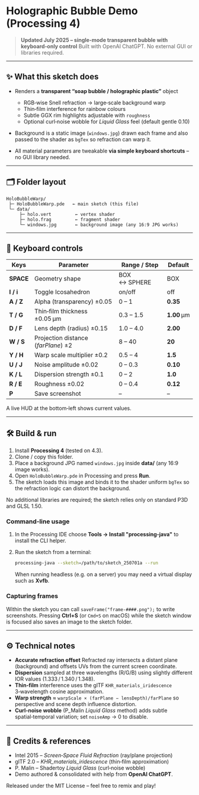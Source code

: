 # Holographic Bubble Demo (Processing 4)

> **Updated July 2025 – single‑mode transparent bubble with keyboard‑only control**
> Built with OpenAI ChatGPT. No external GUI or libraries required.

---

## ✨ What this sketch does

* Renders a **transparent “soap bubble / holographic plastic”** object

  * RGB‑wise Snell refraction → large‐scale background warp
  * Thin‑film interference for rainbow colours
  * Subtle GGX rim highlights adjustable with `roughness`
  * Optional curl‑noise wobble for *Liquid Glass* feel (default gentle 0.10)
* Background is a static image (`windows.jpg`) drawn each frame and also passed
  to the shader as `bgTex` so refraction can warp it.
* All material parameters are tweakable **via simple keyboard shortcuts** – no GUI library needed.

---

## 🗂 Folder layout

```
HoloBubbleWarp/
 ├─ HoloBubbleWarp.pde   ← main sketch (this file)
 └─ data/
     ├─ holo.vert         ← vertex shader
     ├─ holo.frag         ← fragment shader
     └─ windows.jpg       ← background image (any 16:9 JPG works)
```

---

## 🎹 Keyboard controls

| Keys      | Parameter                           | Range / Step | Default     |
| --------- | ----------------------------------- | ------------ | ----------- |
| **SPACE** | Geometry shape                      | BOX ↔ SPHERE | BOX         |
| **I / i** | Toggle Icosahedron                  | on/off       | off         |
| **A / Z** | Alpha (transparency) ±0.05          | 0 – 1        | **0.35**    |
| **T / G** | Thin‑film thickness ±0.05 µm        | 0.3 – 1.5    | **1.00** µm |
| **D / F** | Lens depth (radius) ±0.15           | 1.0 – 4.0    | **2.00**    |
| **W / S** | Projection distance (*farPlane*) ±2 | 8 – 40       | **20**      |
| **Y / H** | Warp scale multiplier ±0.2          | 0.5 – 4      | **1.5**     |
| **U / J** | Noise amplitude ±0.02               | 0 – 0.3      | **0.10**    |
| **K / L** | Dispersion strength ±0.1            | 0 – 2        | **1.0**     |
| **R / E** | Roughness ±0.02                     | 0 – 0.4      | **0.12**    |
| **P**     | Save screenshot                     | –            | –           |

A live HUD at the bottom‑left shows current values.

---

## 🛠 Build & run

1. Install **Processing 4** (tested on 4.3).
2. Clone / copy this folder.
3. Place a background JPG named `windows.jpg` inside **data/** (any 16:9 image works).
4. Open `HoloBubbleWarp.pde` in Processing and press **Run**.
5. The sketch loads this image and binds it to the shader uniform `bgTex` so the
   refraction logic can distort the background.

No additional libraries are required; the sketch relies only on standard P3D and GLSL 1.50.

### Command‑line usage

1. In the Processing IDE choose **Tools → Install "processing‑java"** to install the CLI helper.
2. Run the sketch from a terminal:

   ```bash
   processing-java --sketch=/path/to/sketch_250701a --run
   ```

   When running headless (e.g. on a server) you may need a virtual display such as **Xvfb**.

### Capturing frames

Within the sketch you can call `saveFrame("frame-####.png");` to write screenshots. Pressing **Ctrl+S** (or `Cmd+S` on macOS) while the sketch window is focused also saves an image to the sketch folder.

---

## ⚙️ Technical notes

* **Accurate refraction offset**
  Refracted ray intersects a distant plane (background) and offsets UVs from the
  current screen coordinate.
* **Dispersion** sampled at three wavelengths (R/G/B) using slightly different IOR values (1.333 / 1.340 / 1.348).
* **Thin‑film** interference uses the glTF `KHR_materials_iridescence` 3‑wavelength cosine approximation.
* **Warp strength** ≈ `warpScale × (farPlane − lensDepth)/farPlane` so perspective and scene depth influence distortion.
* **Curl‑noise wobble** (P\_Malin *Liquid Glass* method) adds subtle spatial‑temporal variation; set `noiseAmp` → 0 to disable.

---

## 📜 Credits & references

* Intel 2015 – *Screen‑Space Fluid Refraction* (ray/plane projection)
* glTF 2.0 – *KHR\_materials\_iridescence* (thin‑film approximation)
* P. Malin – Shadertoy *Liquid Glass* (curl‑noise wobble)
* Demo authored & consolidated with help from **OpenAI ChatGPT**.

Released under the MIT License – feel free to remix and play!
